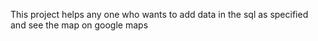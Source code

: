 This project helps any one who wants to add data in the sql as specified and see the map on google maps 
